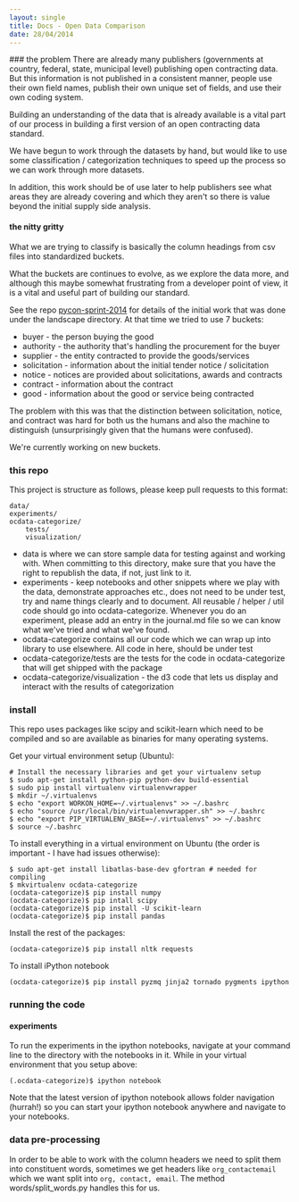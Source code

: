 ```yaml
---
layout: single
title: Docs - Open Data Comparison
date: 28/04/2014
---
```

<div class="toc"></div>
### the problem
There are already many publishers (governments at country, federal, state, municipal level) publishing
open contracting data. But this information is not published in a consistent manner, people use their own field names,
publish their own unique set of fields, and use their own coding system.

Building an understanding of the data that is already available is a vital part of our process in
building a first version of an open contracting data standard.

We have begun to work through the datasets by hand, but would like to use some classification / categorization 
techniques to speed up the process so we can work through more datasets.

In addition, this work should be of use later to help publishers see what areas they are already covering and which
they aren't so there is value beyond the initial supply side analysis.

#### the nitty gritty
What we are trying to classify is basically the column headings from csv files into standardized buckets.

What the buckets are continues to evolve, as we explore the data more, and although this maybe somewhat frustrating
from a developer point of view, it is a vital and useful part of building our standard.

See the repo [pycon-sprint-2014](http://github.com/open-contracting/pycon-sprint-2014/) for details of the initial
work that was done under the landscape directory.  At that time we tried to use 7 buckets:

* buyer - the person buying the good
* authority - the authority that's handling the procurement for the buyer
* supplier - the entity contracted to provide the goods/services
* solicitation - information about the initial tender notice / solicitation
* notice - notices are provided about solicitations, awards and contracts
* contract - information about the contract
* good - information about the good or service being contracted

The problem with this was that the distinction between solicitation, notice, and contract was 
hard for both us the humans and also the machine to distinguish (unsurprisingly given that the 
humans were confused).

We're currently working on new buckets.


### this repo
This project is structure as follows, please keep pull requests to this format:

    data/
    experiments/
    ocdata-categorize/
        tests/
        visualization/

* data is where we can store sample data for testing against and working with.
When committing to this directory, make sure that you have the right to republish the data,
if not, just link to it.
* experiments - keep notebooks and other snippets where we play with the data,
demonstrate approaches etc., does not need to be under test, try and name things clearly and 
to document. All reusable / helper / util code should go into ocdata-categorize. Whenever you do an experiment, please add an entry in the journal.md file so we can know what we've tried and what we've found.
* ocdata-categorize contains all our code which we can wrap up into library to use 
elsewhere. All code in here, should be under test
* ocdata-categorize/tests are the tests for the code in ocdata-categorize that
will get shipped with the package
* ocdata-categorize/visualization - the d3 code that lets us display and interact with the
results of categorization


### install
This repo uses packages like scipy and scikit-learn which need to be compiled and so are
available as binaries for many operating systems. 

Get your virtual environment setup (Ubuntu):

    # Install the necessary libraries and get your virtualenv setup
    $ sudo apt-get install python-pip python-dev build-essential 
    $ sudo pip install virtualenv virtualenvwrapper
    $ mkdir ~/.virtualenvs
    $ echo "export WORKON_HOME=~/.virtualenvs" >> ~/.bashrc
    $ echo "source /usr/local/bin/virtualenvwrapper.sh" >> ~/.bashrc 
    $ echo "export PIP_VIRTUALENV_BASE=~/.virtualenvs" >> ~/.bashrc 
    $ source ~/.bashrc 

To install everything in a virtual environment on Ubuntu (the order is important - I have had issues otherwise):
    
    $ sudo apt-get install libatlas-base-dev gfortran # needed for compiling
    $ mkvirtualenv ocdata-categorize
    (ocdata-categorize)$ pip install numpy
    (ocdata-categorize)$ pip intall scipy
    (ocdata-categorize)$ pip install -U scikit-learn
    (ocdata-categorize)$ pip install pandas

Install the rest of the packages:

    (ocdata-categorize)$ pip install nltk requests

To install iPython notebook

    (ocdata-categorize)$ pip install pyzmq jinja2 tornado pygments ipython

### running the code

#### experiments
To run the experiments in the ipython notebooks, navigate at your command line to the directory with the notebooks in it. While in your virtual environment that you setup above:

    (.ocdata-categorize)$ ipython notebook

Note that the latest version of ipython notebook allows folder navigation (hurrah!) so you can start your ipython notebook anywhere and navigate to your notebooks.

### data pre-processing
In order to be able to work with the column headers we need to split them into constituent words, sometimes we get headers like ````org_contactemail```` which we want split into ````org, contact, email````. The method words/split_words.py handles this for us.
